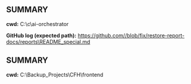 ## SUMMARY
**cwd:** C:\c\ai-orchestrator

**GitHub log (expected path):** https://github.com//blob/fix/restore-report-docs/reports\README_special.md
## SUMMARY
**cwd:** C:\Backup_Projects\CFH\frontend

